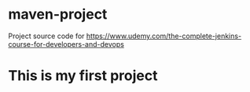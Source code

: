 # maven-project
Project source code for https://www.udemy.com/the-complete-jenkins-course-for-developers-and-devops
# This is my first project
